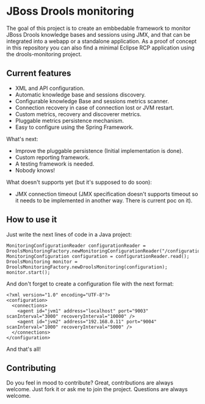 JBoss Drools monitoring 
=======================

The goal of this project is to create an embbedable framework to monitor JBoss Drools knowledge bases and sessions using JMX, and that can be integrated into a webapp or a standalone application. As a proof of concept in this repository you can also find a minimal Eclipse RCP application using the drools-monitoring project.

Current features
----------------

* XML and API configuration.
* Automatic knowledge base and sessions discovery.
* Configurable knowledge Base and sessions metrics scanner.
* Connection recovery in case of connection lost or JVM restart.
* Custom metrics, recovery and discoverer metrics.
* Pluggable metrics persistence mechanism.
* Easy to configure using the Spring Framework.

What's next:

* Improve the pluggable persistence (Initial implementation is done).
* Custom reporting framework.
* A testing framework is needed.
* Nobody knows!

What doesn't supports yet (but it's supposed to do soon):

* JMX connection timeout (JMX specification doesn't supports timeout so it needs to be implemented in another way. There is current poc on it).

How to use it
-------------

Just write the next lines of code in a Java project:

	MonitoringConfigurationReader configurationReader = DroolsMonitoringFactory.newMonitoringConfigurationReader("/configuration.xml");
    MonitoringConfiguration configuration = configurationReader.read();
    DroolsMonitoring monitor = DroolsMonitoringFactory.newDroolsMonitoring(configuration);
    monitor.start();

And don't forget to create a configuration file with the next format:

	<?xml version="1.0" encoding="UTF-8"?>
	<configuration>
  	  <connections>
        <agent id="jvm1" address="localhost" port="9003" scanInterval="3000" recoveryInterval="10000" />
        <agent id="jvm2" address="192.168.0.11" port="9004" scanInterval="1000" recoveryInterval="5000" />
	  </connections>
	</configuration>

And that's all!

Contributing
------------
Do you feel in mood to contribute? Great, contributions are always welcome. Just fork it or ask me to join the project.
Questions are always welcome.

